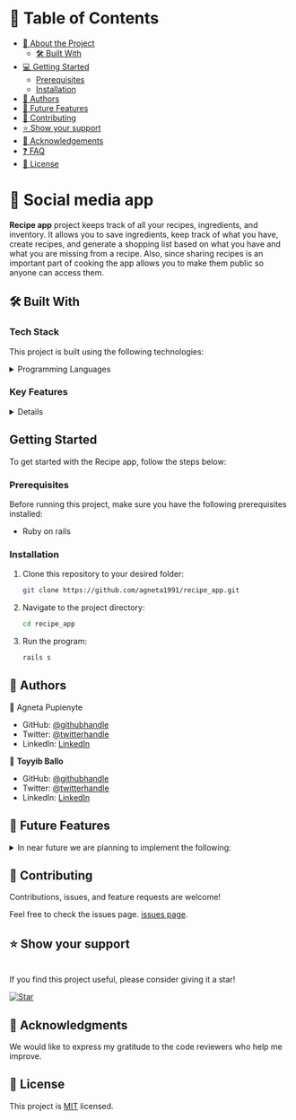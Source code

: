 
# 📗 Table of Contents

- [📖 About the Project](#about-project)
  - [🛠 Built With](#built-with)
- [💻 Getting Started](#getting-started)
  - [Prerequisites](#prerequisites)
  - [Installation](#installation)
- [👥 Authors](#authors)
- [🔭 Future Features](#future-features)
- [🤝 Contributing](#contributing)
- [⭐️ Show your support](#support)
- [🙏 Acknowledgements](#acknowledgements)
- [❓ FAQ](#faq)
- [📝 License](#license)

<!-- PROJECT DESCRIPTION -->

# 📖 Social media app <a name="about-project"></a>

**Recipe app** project keeps track of all your recipes, ingredients, and inventory. It allows you to save ingredients, keep track of what you have, create recipes, and generate a shopping list based on what you have and what you are missing from a recipe. Also, since sharing recipes is an important part of cooking the app allows you to make them public so anyone can access them.

## 🛠 Built With <a name="built-with"></a>

### Tech Stack

This project is built using the following technologies:

<details>
<summary>Programming Languages</summary>
  <ul>
    <li>Ruby on Rails</li>
  </ul>
</details>

### Key Features <a name="key-features"></a>

<details>
  <ul>
    <li>App has a database</li>
    <li>Database has 4 tables (Users, Recipe, Food, Recipe Food)</li>
  </ul>
</details>


<!-- GETTING STARTED -->

## Getting Started <a name="getting-started"></a>

To get started with the Recipe app, follow the steps below:

### Prerequisites

Before running this project, make sure you have the following prerequisites installed:

- Ruby on rails

### Installation <a name="installation"></a>

1. Clone this repository to your desired folder:

   ```sh
   git clone https://github.com/agneta1991/recipe_app.git

2. Navigate to the project directory:

    ```sh
    cd recipe_app
3. Run the program:
    ```sh
    rails s

<!-- AUTHORS -->

## 👥 Authors <a name="authors"></a>
👤 Agneta Pupienyte

- GitHub: [@githubhandle](https://github.com/agneta1991)<br>
- Twitter: [@twitterhandle](https://twitter.com/pupienytea)<br>
- LinkedIn: [LinkedIn](https://www.linkedin.com/in/agneta-pupienyte/)<br>

👤 **Toyyib Ballo**

- GitHub: [@githubhandle](https://github.com/Simpleshaikh1)<br>
- Twitter: [@twitterhandle](https://twitter.com/simpleshaikh1)<br>
- LinkedIn: [LinkedIn](https://linkedin.com/in/toyyib-abayomi)<br>

## 🔭 Future Features <a name="future-features"></a>

<details>
<summary>In near future we are planning to implement the following:</summary>
  <ul>
    <li>inventory</li>
    <li>food list for a given inventory</li>
    <li>Inventory shopping list, a shopping list, but only taking into consideration a chosen recipe and inventory</li>
  </ul>
</details>

<!-- CONTRIBUTING -->
## 🤝 Contributing <a name="contributing"></a>

Contributions, issues, and feature requests are welcome!

Feel free to check the issues page.
[issues page](https://github.com/agneta1991/recipe_app/issues).

## ⭐️ Show your support <a name="support"></a>
<br>
If you find this project useful, please consider giving it a star!

[![Star](https://img.shields.io/github/stars/agneta1991/recipe_app?style=social)](https://github.com/agneta1991/recipe_app)


<!-- ACKNOWLEDGEMENTS -->
## 🙏 Acknowledgments <a name="acknowledgements"></a>
We would like to express my gratitude to the code reviewers who help me improve.

<!-- LICENSE -->
## 📝 License <a name="license"></a>
This project is [MIT](./LICENSE) licensed.
